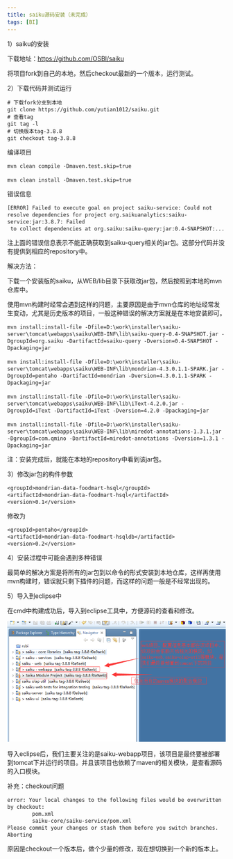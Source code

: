 ```yaml
---
title: saiku源码安装（未完成）
tags: [BI]
---
```


1）saiku的安装

下载地址：https://github.com/OSBI/saiku

将项目fork到自己的本地，然后checkout最新的一个版本，运行测试。

2）下载代码并测试运行

```
# 下载fork分支到本地
git clone https://github.com/yutian1012/saiku.git
# 查看tag
git tag -l
# 切换版本tag-3.8.8
git checkout tag-3.8.8
```

编译项目

```
mvn clean compile -Dmaven.test.skip=true

mvn clean install -Dmaven.test.skip=true
```

错误信息

```
[ERROR] Failed to execute goal on project saiku-service: Could not resolve dependencies for project org.saikuanalytics:saiku-service:jar:3.8.7: Failed
 to collect dependencies at org.saiku:saiku-query:jar:0.4-SNAPSHOT:...
```

注上面的错误信息表示不能正确获取到saiku-query相关的jar包。这部分代码并没有提供到相应的repository中。

解决方法：

下载一个安装版的saiku，从WEB/lib目录下获取改jar包，然后按照到本地的mvn仓库中。

使用mvn构建时经常会遇到这样的问题，主要原因是由于mvn仓库的地址经常发生变动，尤其是历史版本的项目，一般这种错误的解决方案就是在本地安装即可。

```
mvn install:install-file -Dfile=D:\work\installer\saiku-server\tomcat\webapps\saiku\WEB-INF\lib\saiku-query-0.4-SNAPSHOT.jar -DgroupId=org.saiku -DartifactId=saiku-query -Dversion=0.4-SNAPSHOT -Dpackaging=jar

mvn install:install-file -Dfile=D:\work\installer\saiku-server\tomcat\webapps\saiku\WEB-INF\lib\mondrian-4.3.0.1.1-SPARK.jar -DgroupId=pentaho -DartifactId=mondrian -Dversion=4.3.0.1.1-SPARK -Dpackaging=jar

mvn install:install-file -Dfile=D:\work\installer\saiku-server\tomcat\webapps\saiku\WEB-INF\lib\iText-4.2.0.jar -DgroupId=iText -DartifactId=iText -Dversion=4.2.0 -Dpackaging=jar

mvn install:install-file -Dfile=D:\work\installer\saiku-server\tomcat\webapps\saiku\WEB-INF\lib\miredot-annotations-1.3.1.jar -DgroupId=com.qmino -DartifactId=miredot-annotations -Dversion=1.3.1 -Dpackaging=jar
```

注：安装完成后，就能在本地的repository中看到该jar包。

3）修改jar包的构件参数

```
<groupId>mondrian-data-foodmart-hsql</groupId>
<artifactId>mondrian-data-foodmart-hsql</artifactId>
<version>0.1</version>
```

修改为

```
<groupId>pentaho</groupId>
<artifactId>mondrian-data-foodmart-hsqldb</artifactId>
<version>0.2</version>
```

4）安装过程中可能会遇到多种错误

最简单的解决方案是将所有的jar包到以命令的形式安装到本地仓库，这样再使用mvn构建时，错误就只剩下插件的问题，而这样的问题一般是不经常出现的。

5）导入到eclipse中

在cmd中构建成功后，导入到eclipse工具中，方便源码的查看和修改。

![](/images/BI/product/saiku/eclipse-project.png)

导入eclipse后，我们主要关注的是saiku-webapp项目，该项目是最终要被部署到tomcat下并运行的项目。并且该项目也依赖了maven的相关模块，是查看源码的入口模块。

补充：checkout问题

```
error: Your local changes to the following files would be overwritten by checkout:
        pom.xml
        saiku-core/saiku-service/pom.xml
Please commit your changes or stash them before you switch branches.
Aborting
```

原因是checkout一个版本后，做个少量的修改，现在想切换到一个新的版本上。